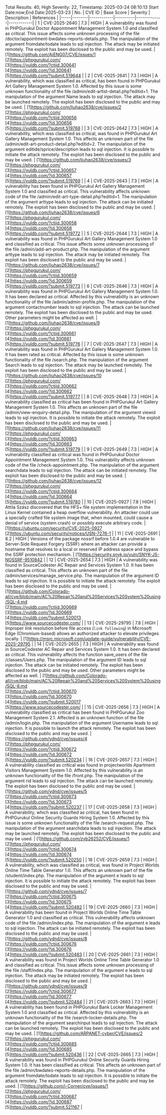 Total Results: 40, High Severity: 22, Timestamp: 2025-03-24 08:10:13
Start Date:now;End Date:2025-03-23
| No. | CVE ID | Base Score | Severity | Description | References |
|-----|--------|------------|----------|-------------|------------|
| 1 | CVE-2025-2640 | 7.3  | HIGH | A vulnerability was found in PHPGurukul Doctor Appointment Management System 1.0 and classified as critical. This issue affects some unknown processing of the file /doctor/appointment-bwdates-reports-details.php. The manipulation of the argument fromdate/todate leads to sql injection. The attack may be initiated remotely. The exploit has been disclosed to the public and may be used. | [1]https://github.com/AiENG07/CVE/issues/1<br>[2]https://phpgurukul.com/<br>[3]https://vuldb.com/?ctiid.300641<br>[4]https://vuldb.com/?id.300641<br>[5]https://vuldb.com/?submit.519644 |
| 2 | CVE-2025-2641 | 7.3  | HIGH | A vulnerability, which was classified as critical, has been found in PHPGurukul Art Gallery Management System 1.0. Affected by this issue is some unknown functionality of the file /admin/edit-artist-detail.php?editid=1. The manipulation of the argument Name leads to sql injection. The attack may be launched remotely. The exploit has been disclosed to the public and may be used. | [1]https://github.com/liuhao2638/cve/issues/2<br>[2]https://phpgurukul.com/<br>[3]https://vuldb.com/?ctiid.300656<br>[4]https://vuldb.com/?id.300656<br>[5]https://vuldb.com/?submit.519768 |
| 3 | CVE-2025-2642 | 7.3  | HIGH | A vulnerability, which was classified as critical, was found in PHPGurukul Art Gallery Management System 1.0. This affects an unknown part of the file /admin/edit-art-product-detail.php?editid=2. The manipulation of the argument editide/sprice/description leads to sql injection. It is possible to initiate the attack remotely. The exploit has been disclosed to the public and may be used. | [1]https://github.com/liuhao2638/cve/issues/3<br>[2]https://phpgurukul.com/<br>[3]https://vuldb.com/?ctiid.300657<br>[4]https://vuldb.com/?id.300657<br>[5]https://vuldb.com/?submit.519769 |
| 4 | CVE-2025-2643 | 7.3  | HIGH | A vulnerability has been found in PHPGurukul Art Gallery Management System 1.0 and classified as critical. This vulnerability affects unknown code of the file /admin/edit-art-type-detail.php?editid=1. The manipulation of the argument arttype leads to sql injection. The attack can be initiated remotely. The exploit has been disclosed to the public and may be used. | [1]https://github.com/liuhao2638/cve/issues/6<br>[2]https://phpgurukul.com/<br>[3]https://vuldb.com/?ctiid.300658<br>[4]https://vuldb.com/?id.300658<br>[5]https://vuldb.com/?submit.519772 |
| 5 | CVE-2025-2644 | 7.3  | HIGH | A vulnerability was found in PHPGurukul Art Gallery Management System 1.0 and classified as critical. This issue affects some unknown processing of the file /admin/add-art-product.php. The manipulation of the argument arttype leads to sql injection. The attack may be initiated remotely. The exploit has been disclosed to the public and may be used. | [1]https://github.com/liuhao2638/cve/issues/7<br>[2]https://phpgurukul.com/<br>[3]https://vuldb.com/?ctiid.300659<br>[4]https://vuldb.com/?id.300659<br>[5]https://vuldb.com/?submit.519773 |
| 6 | CVE-2025-2646 | 7.3  | HIGH | A vulnerability was found in PHPGurukul Art Gallery Management System 1.0. It has been declared as critical. Affected by this vulnerability is an unknown functionality of the file /admin/admin-profile.php. The manipulation of the argument contactnumber leads to sql injection. The attack can be launched remotely. The exploit has been disclosed to the public and may be used. Other parameters might be affected as well. | [1]https://github.com/liuhao2638/cve/issues/9<br>[2]https://phpgurukul.com/<br>[3]https://vuldb.com/?ctiid.300661<br>[4]https://vuldb.com/?id.300661<br>[5]https://vuldb.com/?submit.519776 |
| 7 | CVE-2025-2647 | 7.3  | HIGH | A vulnerability was found in PHPGurukul Art Gallery Management System 1.0. It has been rated as critical. Affected by this issue is some unknown functionality of the file /search.php. The manipulation of the argument Search leads to sql injection. The attack may be launched remotely. The exploit has been disclosed to the public and may be used. | [1]https://github.com/liuhao2638/cve/issues/10<br>[2]https://phpgurukul.com/<br>[3]https://vuldb.com/?ctiid.300662<br>[4]https://vuldb.com/?id.300662<br>[5]https://vuldb.com/?submit.519777 |
| 8 | CVE-2025-2648 | 7.3  | HIGH | A vulnerability classified as critical has been found in PHPGurukul Art Gallery Management System 1.0. This affects an unknown part of the file /admin/view-enquiry-detail.php. The manipulation of the argument viewid leads to sql injection. It is possible to initiate the attack remotely. The exploit has been disclosed to the public and may be used. | [1]https://github.com/liuhao2638/cve/issues/11<br>[2]https://phpgurukul.com/<br>[3]https://vuldb.com/?ctiid.300663<br>[4]https://vuldb.com/?id.300663<br>[5]https://vuldb.com/?submit.519779 |
| 9 | CVE-2025-2649 | 7.3  | HIGH | A vulnerability classified as critical was found in PHPGurukul Doctor Appointment Management System 1.0. This vulnerability affects unknown code of the file /check-appointment.php. The manipulation of the argument searchdata leads to sql injection. The attack can be initiated remotely. The exploit has been disclosed to the public and may be used. | [1]https://github.com/liuhao2638/cve/issues/12<br>[2]https://phpgurukul.com/<br>[3]https://vuldb.com/?ctiid.300664<br>[4]https://vuldb.com/?id.300664<br>[5]https://vuldb.com/?submit.519780 |
| 10 | CVE-2025-0927 | 7.8  | HIGH | Attila Szász discovered that the HFS+ file system implementation in the Linux Kernel contained a heap overflow vulnerability. An attacker could use a specially crafted file system image that, when mounted, could cause a denial of service (system crash) or possibly execute arbitrary code. | [1]https://ubuntu.com/security/CVE-2025-0927<br>[2]https://ubuntu.com/security/notices/USN-7276-1 |
| 11 | CVE-2025-2691 | 8.2  | HIGH | Versions of the package nossrf before 1.0.4 are vulnerable to Server-Side Request Forgery (SSRF) where an attacker can provide a hostname that resolves to a local or reserved IP address space and bypass the SSRF protection mechanism. | [1]https://security.snyk.io/vuln/SNYK-JS-NOSSRF-9510842 |
| 12 | CVE-2025-2654 | 7.3  | HIGH | A vulnerability was found in SourceCodester AC Repair and Services System 1.0. It has been classified as critical. This affects an unknown part of the file /admin/services/manage_service.php. The manipulation of the argument ID leads to sql injection. It is possible to initiate the attack remotely. The exploit has been disclosed to the public and may be used. | [1]https://github.com/Colorado-all/cve/blob/main/AC%20Repair%20and%20Services%20System%20using/SQL-4.md<br>[2]https://vuldb.com/?ctiid.300669<br>[3]https://vuldb.com/?id.300669<br>[4]https://vuldb.com/?submit.520013<br>[5]https://www.sourcecodester.com/ |
| 13 | CVE-2025-29795 | 7.8  | HIGH | Improper link resolution before file access (`link following`) in Microsoft Edge (Chromium-based) allows an authorized attacker to elevate privileges locally. | [1]https://msrc.microsoft.com/update-guide/vulnerability/CVE-2025-29795 |
| 14 | CVE-2025-2655 | 7.3  | HIGH | A vulnerability was found in SourceCodester AC Repair and Services System 1.0. It has been declared as critical. This vulnerability affects the function save_users of the file /classes/Users.php. The manipulation of the argument ID leads to sql injection. The attack can be initiated remotely. The exploit has been disclosed to the public and may be used. Other parameters might be affected as well. | [1]https://github.com/Colorado-all/cve/blob/main/AC%20Repair%20and%20Services%20System%20using/SQL-8.md<br>[2]https://vuldb.com/?ctiid.300670<br>[3]https://vuldb.com/?id.300670<br>[4]https://vuldb.com/?submit.520017<br>[5]https://www.sourcecodester.com/ |
| 15 | CVE-2025-2656 | 7.3  | HIGH | A vulnerability classified as critical has been found in PHPGurukul Zoo Management System 2.1. Affected is an unknown function of the file /admin/login.php. The manipulation of the argument Username leads to sql injection. It is possible to launch the attack remotely. The exploit has been disclosed to the public and may be used. | [1]https://github.com/ydnd/cve/issues/4<br>[2]https://phpgurukul.com/<br>[3]https://vuldb.com/?ctiid.300672<br>[4]https://vuldb.com/?id.300672<br>[5]https://vuldb.com/?submit.520234 |
| 16 | CVE-2025-2657 | 7.3  | HIGH | A vulnerability classified as critical was found in projectworlds Apartment Visitors Management System 1.0. Affected by this vulnerability is an unknown functionality of the file /front.php. The manipulation of the argument rid leads to sql injection. The attack can be launched remotely. The exploit has been disclosed to the public and may be used. | [1]https://github.com/ydnd/cve/issues/5<br>[2]https://vuldb.com/?ctiid.300673<br>[3]https://vuldb.com/?id.300673<br>[4]https://vuldb.com/?submit.520237 |
| 17 | CVE-2025-2658 | 7.3  | HIGH | A vulnerability, which was classified as critical, has been found in PHPGurukul Online Security Guards Hiring System 1.0. Affected by this issue is some unknown functionality of the file /search-request.php. The manipulation of the argument searchdata leads to sql injection. The attack may be launched remotely. The exploit has been disclosed to the public and may be used. | [1]https://github.com/zyb26252/CVE/issues/1<br>[2]https://phpgurukul.com/<br>[3]https://vuldb.com/?ctiid.300674<br>[4]https://vuldb.com/?id.300674<br>[5]https://vuldb.com/?submit.520250 |
| 18 | CVE-2025-2659 | 7.3  | HIGH | A vulnerability, which was classified as critical, was found in Project Worlds Online Time Table Generator 1.0. This affects an unknown part of the file /student/index.php. The manipulation of the argument e leads to sql injection. It is possible to initiate the attack remotely. The exploit has been disclosed to the public and may be used. | [1]https://github.com/ydnd/cve/issues/7<br>[2]https://vuldb.com/?ctiid.300675<br>[3]https://vuldb.com/?id.300675<br>[4]https://vuldb.com/?submit.520482 |
| 19 | CVE-2025-2660 | 7.3  | HIGH | A vulnerability has been found in Project Worlds Online Time Table Generator 1.0 and classified as critical. This vulnerability affects unknown code of the file /admin/index.php. The manipulation of the argument e leads to sql injection. The attack can be initiated remotely. The exploit has been disclosed to the public and may be used. | [1]https://github.com/ydnd/cve/issues/8<br>[2]https://vuldb.com/?ctiid.300676<br>[3]https://vuldb.com/?id.300676<br>[4]https://vuldb.com/?submit.520483 |
| 20 | CVE-2025-2661 | 7.3  | HIGH | A vulnerability was found in Project Worlds Online Time Table Generator 1.0 and classified as critical. This issue affects some unknown processing of the file /staff/index.php. The manipulation of the argument e leads to sql injection. The attack may be initiated remotely. The exploit has been disclosed to the public and may be used. | [1]https://github.com/ydnd/cve/issues/9<br>[2]https://vuldb.com/?ctiid.300677<br>[3]https://vuldb.com/?id.300677<br>[4]https://vuldb.com/?submit.520484 |
| 21 | CVE-2025-2663 | 7.3  | HIGH | A vulnerability has been found in PHPGurukul Bank Locker Management System 1.0 and classified as critical. Affected by this vulnerability is an unknown functionality of the file /search-locker-details.php. The manipulation of the argument searchinput leads to sql injection. The attack can be launched remotely. The exploit has been disclosed to the public and may be used. | [1]https://github.com/ARPANET-cyber/CVE/issues/2<br>[2]https://phpgurukul.com/<br>[3]https://vuldb.com/?ctiid.300685<br>[4]https://vuldb.com/?id.300685<br>[5]https://vuldb.com/?submit.520436 |
| 22 | CVE-2025-2665 | 7.3  | HIGH | A vulnerability was found in PHPGurukul Online Security Guards Hiring System 1.0. It has been classified as critical. This affects an unknown part of the file /admin/bwdates-reports-details.php. The manipulation of the argument fromdate/todate leads to sql injection. It is possible to initiate the attack remotely. The exploit has been disclosed to the public and may be used. | [1]https://github.com/i-Corner/cve/issues/1<br>[2]https://phpgurukul.com/<br>[3]https://vuldb.com/?ctiid.300687<br>[4]https://vuldb.com/?id.300687<br>[5]https://vuldb.com/?submit.521167 |

